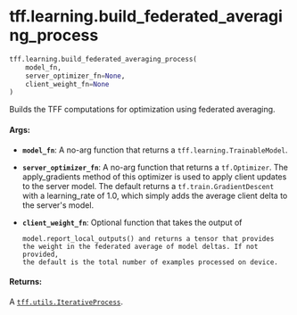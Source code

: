 <div itemscope itemtype="http://developers.google.com/ReferenceObject">
<meta itemprop="name" content="tff.learning.build_federated_averaging_process" />
<meta itemprop="path" content="Stable" />
</div>

# tff.learning.build_federated_averaging_process

``` python
tff.learning.build_federated_averaging_process(
    model_fn,
    server_optimizer_fn=None,
    client_weight_fn=None
)
```

Builds the TFF computations for optimization using federated averaging.

#### Args:

* <b>`model_fn`</b>: A no-arg function that returns a `tff.learning.TrainableModel`.
* <b>`server_optimizer_fn`</b>: A no-arg function that returns a `tf.Optimizer`. The
    apply_gradients method of this optimizer is used to apply client updates
    to the server model. The default returns a `tf.train.GradientDescent` with
    a learning_rate of 1.0, which simply adds the average client delta to the
    server's model.
* <b>`client_weight_fn`</b>: Optional function that takes the output of

      model.report_local_outputs() and returns a tensor that provides
      the weight in the federated average of model deltas. If not provided,
      the default is the total number of examples processed on device.



#### Returns:

A <a href="../../tff/utils/IterativeProcess.md"><code>tff.utils.IterativeProcess</code></a>.

